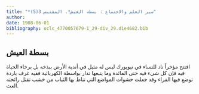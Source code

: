 ```yaml
---
title: "*سير العلم والاجتماع : بسطة العيش*. المقتبس 3(5)"
author: 
date: 1908-06-01
bibliography: oclc_4770057679-i_29-div_29.d1e4682.bib
---
```




##  بسطة العيش 


 افتتح مؤخراً ناد للنساء في نيويورك ليس له مثيل في أندية الأرض ببذخه بل برخاء الحياة   فيه فإن كل شيء فيه حتى المائدة وما يتبعها تدار بواسطة الكهربائية ففيه غرف باردة توضع فيها الفراء وقد جعلت حشوات المواضع التي تناط بها الثياب من خشب تقتل رائحته العث. 
